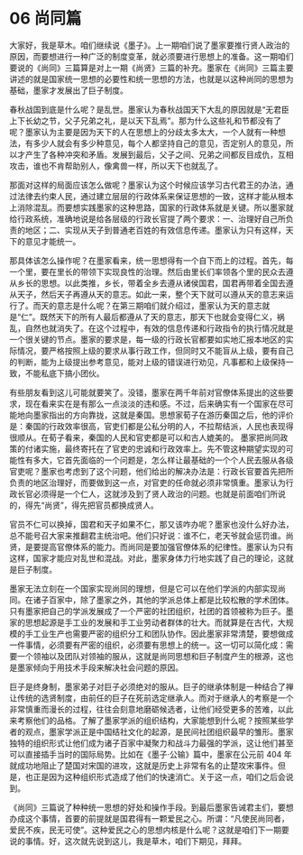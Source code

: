 # 06 尚同篇

<MyVideoBoard :bvidArr="['BV1nz4y1C7wK']" />

大家好，我是草木。咱们继续说《墨子》。上一期咱们说了墨家要推行贤人政治的原因，而要想进行一种广泛的制度变革，就必须要进行思想上的准备。这一期咱们要说的《尚同》三篇算是对上一期《尚贤》三篇的补充。墨家在《尚同》三篇主要讲述的就是国家统一思想的必要性和统一思想的方法，也就是以这种尚同的思想为基础，墨家才发展出了巨子制度。

春秋战国到底是什么呢？是乱世。墨家认为春秋战国天下大乱的原因就是“无君臣上下长幼之节，父子兄弟之礼，是以天下乱焉”。那为什么这些礼和节都没有了呢？墨家认为主要是因为天下的人在思想上的分歧太多太大，一个人就有一种想法，有多少人就会有多少种意见，每个人都坚持自己的意见，否定别人的意见，所以才产生了各种冲突和矛盾。发展到最后，父子之间、兄弟之间都反目成仇，互相攻击，谁也不肯帮助别人，像禽兽一样，所以天下也就乱了。

那面对这样的局面应该怎么做呢？墨家认为这个时候应该学习古代君王的办法，通过法律去约束人民，通过建立层层的行政体系来保证思想的一致，这样才能从根本上消除混乱。而要想实践墨家的这种思路，国家的行政体系就是关键。所以墨家就给行政系统，准确地说是给各层级的行政长官提了两个要求：一、治理好自己所负责的地区；二、实现从天子到普通老百姓的有效信息传递。墨家认为只有这样，天下的意见才能统一。

那具体该怎么操作呢？在墨家看来，统一思想得有一个自下而上的过程。首先，每一个里，要在里长的带领下实现良性的治理。然后由里长们率领各个里的民众去遵从乡长的思想。以此类推，乡长，带着全乡去遵从诸侯国君，国君再带着全国去遵从天子，然后天子再遵从天的意志。如此一来，整个天下就可以遵从天的意志来运行了。而天的意志是什么呢？在第三期咱们就介绍过，墨家认为天的意志就是“仁”。既然天下的所有人最后都遵从了天的意志，那天下也就会变得仁义，祸乱，自然也就消失了。在这个过程中，有效的信息传递和行政指令的执行情况就是一个很关键的节点。墨家的要求是，每一级的行政长官都要如实地汇报本地区的实际情况，要严格按照上级的要求从事行政工作，但同时又不能盲从上级，要有自己的判断，能为上级提出参考意见，能对上级的错误进行劝见，凡事都和上级保持一致，不能私底下搞小团伙。

有些朋友看到这儿可能就要笑了。没错，墨家在两千年前对官僚体系提出的这些要求，现在看来实在是有那么一点淡淡的违和感。不过，后来确实有一个国家在尽可能地向墨家指出的方向靠拢，这就是秦国。思想家荀子在游历秦国之后，他的评价是：秦国的行政效率很高，官吏们都是公私分明的人，不拉帮结派，人民也表现得很顺从。在荀子看来，秦国的人民和官吏都是可以和古人媲美的。
墨家把尚同政策的付诸实施，最终寄托在了官吏的忠诚和行政效率上。先不管这种期望实现的可能性有多大，它首先面临的一个问题是，怎么样让最基础的一个个人民去服从各级官吏呢？墨家也考虑到了这个问题，他们给出的解决办法是：行政长官要首先把所负责的地区治理好，而要做到这一点，对官吏的任命就必须非常慎重。墨家认为行政长官必须得是一个仁人，这就涉及到了贤人政治的问题。也就是前面咱们所说的，得先“尚贤”，得先把官员都换成贤人。

官员不仁可以换掉，国君和天子如果不仁，那又该咋办呢？墨家也没什么好办法，总不能号召大家来推翻君主统治吧。他们只好说：谁不仁，老天爷就会惩罚谁。尚贤，是要提高官僚体系的能力。而尚同是要加强官僚体系的纪律性。墨家认为只有这样，国家才能应对乱世和混战。对此，墨家身体力行地实践了自己的理论，这就是巨子制度。

墨家无法立刻在一个国家实现尚同的理想，但是它可以在他们学派的内部实现尚同。在诸子百家中，除了墨家之外，其他的学派总体上都是比较松散的学术团体。只有墨家把自己的学派发展成了一个严密的社团组织，社团的首领被称为巨子。墨家的思想起源是手工业的发展和手工业劳动者群体的壮大。而就算是在古代，大规模的手工业生产也需要严密的组织分工和团队协作。因此墨家非常清楚，要想做成一件事情，必须要有严密的组织，必须要有思想上的统一。这一切可以简化成：需要一个领袖以及团队对领袖的服从，这就是尚同思想和巨子制度产生的根源，这也是墨家倾向于用技术手段来解决社会问题的原因。

巨子是终身制，墨家弟子对巨子必须绝对的服从。巨子的继承体制是一种结合了禅让传统的选贤制度，由前任的巨子在死前选定继承人。而对于继承人的考察是一个非常慎重而漫长的过程，往往会刻意地磨砺候选者，让他们经受更多的苦难，以此来考察他们的品格。了解了墨家学派的组织结构，大家能想到什么呢？按照某些学者的观点，墨家学派正是中国结社文化的起源，是民间社团组织最早的雏形。墨家独特的组织形式让他们成为诸子百家中凝聚力和战斗力最强的学派，这让他们甚至可以直接插手当时的国际局势。比如在《墨子·公输》篇中，墨家在公元前 404 年就成功地阻止了楚国对宋国的进攻，这就是历史上非常有名的止楚攻宋事件。但是，也正是因为这种组织形式造成了他们的快速消亡。关于这一点，咱们之后会说到。

《尚同》三篇说了种种统一思想的好处和操作手段。到最后墨家告诫君主们，要想办成这个事情，首要的前提就是国君得有一颗爱民之心。所谓：“凡使民尚同者，爱民不疾，民无可使”。这种爱民之心的思想内核是什么呢？这就是咱们下一期要说的事情。好，这次就先说到这儿，我是草木，咱们下期见，拜拜。
